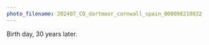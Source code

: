 ```yaml
---
photo_filename: 202407_CO_dartmoor_cornwall_spain_000098210032
---
```


Birth day, 30 years later.

